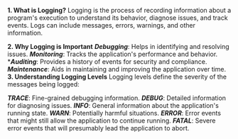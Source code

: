 **1. What is Logging?**
Logging is the process of recording information about a program's execution to understand its behavior,
diagnose issues, and track events. Logs can include messages, errors, warnings, and other information.

**2. Why Logging is Important**
***Debugging***: Helps in identifying and resolving issues.
***Monitoring***: Tracks the application's performance and behavior.
****Auditing***: Provides a history of events for security and compliance.
***Maintenance***: Aids in maintaining and improving the application over time.
**3. Understanding Logging Levels**
Logging levels define the severity of the messages being logged:

***TRACE***: Fine-grained debugging information.
***DEBUG***: Detailed information for diagnosing issues.
***INFO***: General information about the application's running state.
***WARN***: Potentially harmful situations.
***ERROR***: Error events that might still allow the application to continue running.
***FATAL***: Severe error events that will presumably lead the application to abort.
